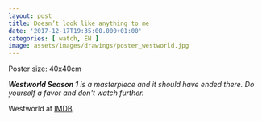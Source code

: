 ```yaml
---
layout: post
title: Doesn’t look like anything to me
date: '2017-12-17T19:35:00.000+01:00'
categories: [ watch, EN ]
image: assets/images/drawings/poster_westworld.jpg
---
```


Poster size: 40x40cm

***Westworld Season 1** is a masterpiece and it should have ended there. Do yourself a favor and don't watch further.*

Westworld at <a target="_blank" href="https://www.imdb.com/title/tt0475784/">IMDB</a>.
